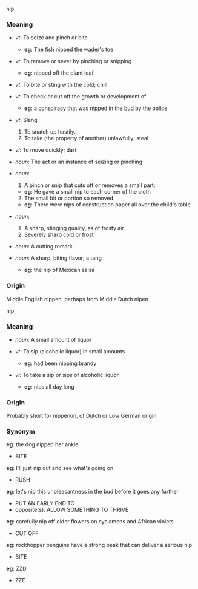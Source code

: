 nip
### Meaning
+ _vt_: To seize and pinch or bite
    + __eg__: The fish nipped the wader's toe
+ _vt_: To remove or sever by pinching or snipping
    + __eg__: nipped off the plant leaf
+ _vt_: To bite or sting with the cold; chill
+ _vt_: To check or cut off the growth or development of
    + __eg__: a conspiracy that was nipped in the bud by the police
+ _vt_: Slang.
   1. To snatch up hastily.
   2. To take (the property of another) unlawfully; steal
+ _vi_: To move quickly; dart

+ _noun_: The act or an instance of seizing or pinching
+ _noun_:
   1. A pinch or snip that cuts off or removes a small part:
    + __eg__: He gave a small nip to each corner of the cloth
   2. The small bit or portion so removed
    + __eg__: There were nips of construction paper all over the child's table
+ _noun_:
   1. A sharp, stinging quality, as of frosty air.
   2. Severely sharp cold or frost
+ _noun_: A cutting remark
+ _noun_: A sharp, biting flavor; a tang
    + __eg__: the nip of Mexican salsa

### Origin

Middle English nippen, perhaps from Middle Dutch nipen

nip
### Meaning
+ _noun_: A small amount of liquor

+ _vt_: To sip (alcoholic liquor) in small amounts
    + __eg__: had been nipping brandy
+ _vi_: To take a sip or sips of alcoholic liquor
    + __eg__: nips all day long

### Origin

Probably short for nipperkin, of Dutch or Low German origin

### Synonym

__eg__: the dog nipped her ankle

+ BITE

__eg__: I'll just nip out and see what's going on

+ RUSH

__eg__: let's nip this unpleasantness in the bud before it goes any further

+ PUT AN EARLY END TO
+ opposite(s): ALLOW SOMETHING TO THRIVE

__eg__: carefully nip off older flowers on cyclamens and African violets

+ CUT OFF

__eg__: rockhopper penguins have a strong beak that can deliver a serious nip

+ BITE

__eg__: ZZD

+ ZZE


